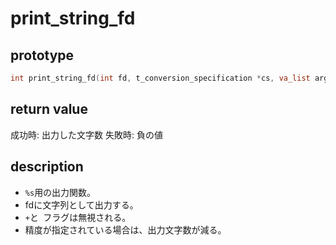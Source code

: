 
# print_string_fd

## prototype

```c
int	print_string_fd(int fd, t_conversion_specification *cs, va_list args);
```

## return value

成功時: 出力した文字数
失敗時: 負の値

## description

* `%s`用の出力関数。
* fdに文字列として出力する。
* `+`と` `フラグは無視される。
* 精度が指定されている場合は、出力文字数が減る。
